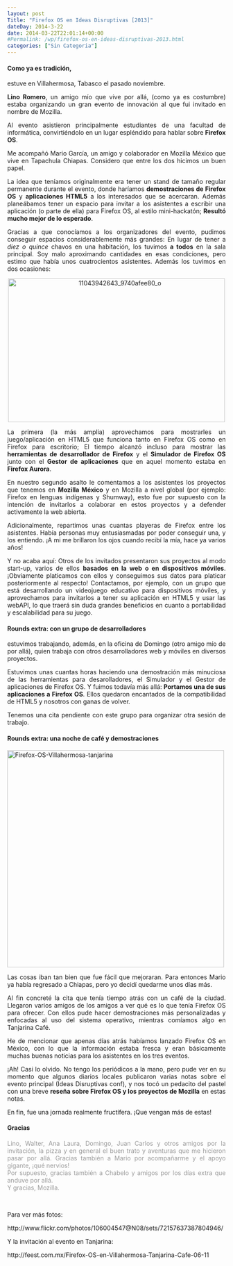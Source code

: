 ```yaml
---
layout: post
Title: "Firefox OS en Ideas Disruptivas [2013]"
dateDay: 2014-3-22
date: 2014-03-22T22:01:14+00:00
#Permalink: /wp/firefox-os-en-ideas-disruptivas-2013.html
categories: ["Sin Categoria"]
---
```


<h4>Como ya es tradición,</h4>
<p>estuve en Villahermosa, Tabasco el pasado noviembre.</p>
<p style="text-align: justify;"><strong>Lino Romero</strong>, un amigo mío que vive por allá, (como ya es costumbre) estaba organizando un gran evento de innovación al que fui invitado en nombre de Mozilla.</p>
<p style="text-align: justify;">Al evento asistieron principalmente estudiantes de una facultad de informática, convirtiéndolo en un lugar espléndido para hablar sobre <strong>Firefox OS</strong>.</p>
<p style="text-align: justify;">Me acompañó Mario García, un amigo y colaborador en Mozilla México que vive en Tapachula Chiapas. Considero que entre los dos hicimos un buen papel.</p>
<p style="text-align: justify;">La idea que teníamos originalmente era tener un stand de tamaño regular permanente durante el evento, donde haríamos <strong>demostraciones de Firefox OS</strong> y <strong>aplicaciones HTML5</strong> a los interesados que se acercaran. Además planeábamos tener un espacio para invitar a los asistentes a escribir una aplicación (o parte de ella) para Firefox OS, al estilo mini-hackatón; <strong>Resultó mucho mejor de lo esperado</strong>.</p>
<p style="text-align: justify;">Gracias a que conocíamos a los organizadores del evento, pudimos conseguir espacios considerablemente más grandes: En lugar de tener a <em>diez o quince</em> chavos en una habitación, los tuvimos <strong>a todos</strong> en la sala principal. Soy malo aproximando cantidades en esas condiciones, pero estimo que había unos cuatrocientos asistentes. Además los tuvimos en dos ocasiones:</p>
<p style="text-align: center;"><a href="http://blog.mautematico.com/wp-content/uploads/2014/03/11043942643_9740afee80_o.jpg"><img class="aligncenter" alt="11043942643_9740afee80_o" src="http://blog.mautematico.com/wp-content/uploads/2014/03/11043942643_9740afee80_o.jpg" width="500" height="331" /></a></p>
<p style="text-align: justify;">La primera (la más amplia) aprovechamos para mostrarles un juego/aplicación en HTML5 que funciona tanto en Firefox OS como en Firefox para escritorio; El tiempo alcanzó incluso para mostrar las <strong>herramientas de desarrollador de Firefox</strong> y el <strong>Simulador de Firefox OS </strong>junto con el<strong> </strong><strong>Gestor de aplicaciones</strong> que en aquel momento estaba en <strong>Firefox Aurora</strong>.</p>
<p style="text-align: justify;">En nuestro segundo asalto le comentamos a los asistentes los proyectos que tenemos en <strong>Mozilla México</strong> y en Mozilla a nivel global (por ejemplo: Firefox en lenguas indígenas y Shumway), esto fue por supuesto con la intención de invitarlos a colaborar en estos proyectos y a defender activamente la web abierta.</p>
<p style="text-align: justify;">Adicionalmente, repartimos unas cuantas playeras de Firefox entre los asistentes. Había personas muy entusiasmadas por poder conseguir una, y los entiendo. ¡A mi me brillaron los ojos cuando recibí la mía, hace ya varios años!</p>
<p style="text-align: justify;">Y no acaba aquí: Otros de los invitados presentaron sus proyectos al modo start-up, varios de ellos <strong>basados en la web o en dispositivos móviles</strong>. ¡Obviamente platicamos con ellos y conseguimos sus datos para platicar posteriormente al respecto! Contactamos, por ejemplo, con un grupo que está desarrollando un videojuego educativo para dispositivos móviles, y aprovechamos para invitarlos a tener su aplicación en HTML5 y usar las webAPI, lo que traerá sin duda grandes beneficios en cuanto a portabilidad y escalabilidad para su juego.</p>
<h4 style="text-align: justify;"></h4>
<h4 style="text-align: justify;">Rounds extra: con un grupo de desarrolladores</h4>
<p style="text-align: justify;">estuvimos trabajando, además, en la oficina de Domingo (otro amigo mío de por allá), quien trabaja con otros desarrolladores web y móviles en diversos proyectos.</p>
<p style="text-align: justify;">Estuvimos unas cuantas horas haciendo una demostración más minuciosa de las herramientas para desarolladores, el Simulador y el Gestor de aplicaciones de Firefox OS. Y fuimos todavía más allá: <strong>Portamos una de sus aplicaciones a Firefox OS</strong>. Ellos quedaron encantados de la compatibilidad de HTML5 y nosotros con ganas de volver.</p>
<p style="text-align: justify;">Tenemos una cita pendiente con este grupo para organizar otra sesión de trabajo.</p>
<h4>Rounds extra: una noche de café y demostraciones</h4>
<p style="text-align: justify;"><a href="http://blog.mautematico.com/wp-content/uploads/2014/03/Firefox-OS-Villahermosa-tanjarina.jpg"><img class="aligncenter  wp-image-979" alt="Firefox-OS-Villahermosa-tanjarina" src="http://blog.mautematico.com/wp-content/uploads/2014/03/Firefox-OS-Villahermosa-tanjarina.jpg" width="500" /></a></p>
<p style="text-align: justify;">Las cosas iban tan bien que fue fácil que mejoraran. Para entonces Mario ya había regresado a Chiapas, pero yo decidí quedarme unos días más.</p>
<p style="text-align: justify;">Al fin concreté la cita que tenía tiempo atrás con un café de la ciudad. Llegaron varios amigos de los amigos a ver qué es lo que tenía Firefox OS para ofrecer. Con ellos pude hacer demostraciones más personalizadas y enfocadas al uso del sistema operativo, mientras comíamos algo en Tanjarina Café.</p>
<p style="text-align: justify;">He de mencionar que apenas días atrás habíamos lanzado Firefox OS en México, con lo que la información estaba fresca y eran básicamente muchas buenas noticias para los asistentes en los tres eventos.</p>
<p style="text-align: justify;">¡Ah! Casi lo olvido. No tengo los periódicos a la mano, pero pude ver en su momento que algunos diarios locales publicaron varias notas sobre el evento principal (Ideas Disruptivas conf), y nos tocó un pedacito del pastel con una breve <strong>reseña sobre Firefox OS y los proyectos de Mozilla</strong> en estas notas.</p>
<p style="text-align: justify;">En fin, fue una jornada realmente fructífera. ¡Que vengan más de estas!</p>
<h4>Gracias</h4>
<p style="text-align: justify;"><span style="color: #999999;">Lino, Walter, Ana Laura, Domingo, Juan Carlos y otros amigos por la invitación, la pizza y en general el buen trato y aventuras que me hicieron pasar por allá. Gracias también a Mario por acompañarme y el apoyo gigante, ¡qué nervios!<br />
Por supuesto, gracias también a Chabelo y amigos por los días extra que anduve por allá.<br />
Y gracias, Mozilla.</span></p>
<p>&nbsp;</p>
<p style="text-align: justify;">Para ver más fotos:</p>
<p>http://www.flickr.com/photos/106004547@N08/sets/72157637387804946/</p>
<p style="text-align: justify;">Y la invitación al evento en Tanjarina:</p>
<p>http://feest.com.mx/Firefox-OS-en-Villahermosa-Tanjarina-Cafe-06-11</p>
